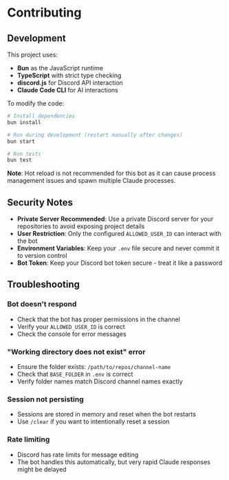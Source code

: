 # Contributing

## Development

This project uses:
- **Bun** as the JavaScript runtime
- **TypeScript** with strict type checking
- **discord.js** for Discord API interaction
- **Claude Code CLI** for AI interactions

To modify the code:
```bash
# Install dependencies
bun install

# Run during development (restart manually after changes)
bun start

# Run tests
bun test
```

**Note**: Hot reload is not recommended for this bot as it can cause process management issues and spawn multiple Claude processes.

## Security Notes

- **Private Server Recommended**: Use a private Discord server for your repositories to avoid exposing project details
- **User Restriction**: Only the configured `ALLOWED_USER_ID` can interact with the bot
- **Environment Variables**: Keep your `.env` file secure and never commit it to version control
- **Bot Token**: Keep your Discord bot token secure - treat it like a password

## Troubleshooting

### Bot doesn't respond
- Check that the bot has proper permissions in the channel
- Verify your `ALLOWED_USER_ID` is correct
- Check the console for error messages

### "Working directory does not exist" error
- Ensure the folder exists: `/path/to/repos/channel-name`
- Check that `BASE_FOLDER` in `.env` is correct
- Verify folder names match Discord channel names exactly

### Session not persisting
- Sessions are stored in memory and reset when the bot restarts
- Use `/clear` if you want to intentionally reset a session

### Rate limiting
- Discord has rate limits for message editing
- The bot handles this automatically, but very rapid Claude responses might be delayed